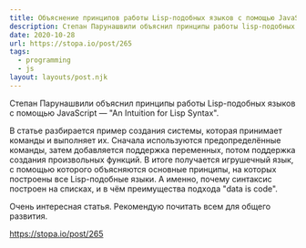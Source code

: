 ```yaml
---
title: Объяснение принципов работы Lisp-подобных языков с помощью JavaScript
description: Степан Парунашвили объяснил принципы работы lisp-подобных языков с помощью JavaScript
date: 2020-10-28
url: https://stopa.io/post/265
tags:
  - programming
  - js
layout: layouts/post.njk
---
```

Степан Парунашвили объяснил принципы работы Lisp-подобных языков с помощью JavaScript — "An Intuition for Lisp Syntax".

В статье разбирается пример создания системы, которая принимает команды и выполняет их. Сначала используются предопределённые команды, затем добавляется поддержка переменных, потом поддержка создания произвольных функций. В итоге получается игрушечный язык, с помощью которого объясняются основные принципы, на которых построены все Lisp-подобные языки. А именно, почему синтаксис построен на списках, и в чём преимущества подхода "data is code".

Очень интересная статья. Рекомендую почитать всем для общего развития.

https://stopa.io/post/265
